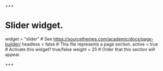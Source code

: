 +++
# Slider widget.
widget = "slider"  # See https://sourcethemes.com/academic/docs/page-builder/
headless = false  # This file represents a page section.
active = true  # Activate this widget? true/false
weight = 25  # Order that this section will appear.

<script src="https://apps.elfsight.com/p/platform.js" defer></script>
<div class="elfsight-app-c6e8682e-9b3e-4f7c-9425-69f00e5d55aa"></div>

+++

